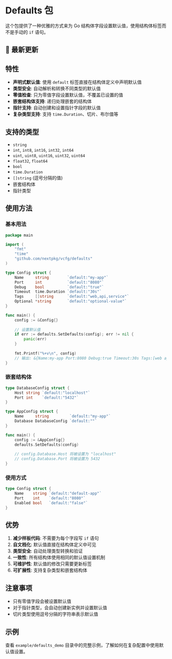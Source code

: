 # Defaults 包

这个包提供了一种优雅的方式来为 Go 结构体字段设置默认值，使用结构体标签而不是手动的 `if` 语句。

## 🔄 最新更新

## 特性

- **声明式默认值**: 使用 `default` 标签直接在结构体定义中声明默认值
- **类型安全**: 自动解析和转换不同类型的默认值
- **零值检查**: 只为零值字段设置默认值，不覆盖已设置的值
- **嵌套结构体支持**: 递归处理嵌套的结构体
- **指针支持**: 自动创建和设置指针字段的默认值
- **复杂类型支持**: 支持 `time.Duration`、切片、布尔值等

## 支持的类型

- `string`
- `int`, `int8`, `int16`, `int32`, `int64`
- `uint`, `uint8`, `uint16`, `uint32`, `uint64`
- `float32`, `float64`
- `bool`
- `time.Duration`
- `[]string` (逗号分隔的值)
- 嵌套结构体
- 指针类型

## 使用方法

### 基本用法

```go
package main

import (
    "fmt"
    "time"
    "github.com/nextpkg/vcfg/defaults"
)

type Config struct {
    Name     string        `default:"my-app"`
    Port     int           `default:"8080"`
    Debug    bool          `default:"true"`
    Timeout  time.Duration `default:"30s"`
    Tags     []string      `default:"web,api,service"`
    Optional *string       `default:"optional-value"`
}

func main() {
    config := &Config{}
    
    // 设置默认值
    if err := defaults.SetDefaults(config); err != nil {
        panic(err)
    }
    
    fmt.Printf("%+v\n", config)
    // 输出: &{Name:my-app Port:8080 Debug:true Timeout:30s Tags:[web api service] Optional:0xc000010240}
}
```

### 嵌套结构体

```go
type DatabaseConfig struct {
    Host string `default:"localhost"`
    Port int    `default:"5432"`
}

type AppConfig struct {
    Name     string         `default:"my-app"`
    Database DatabaseConfig `default:""`
}

func main() {
    config := &AppConfig{}
    defaults.SetDefaults(config)
    
    // config.Database.Host 将被设置为 "localhost"
    // config.Database.Port 将被设置为 5432
}
```

### 使用方式

```go
type Config struct {
    Name    string `default:"default-app"`
    Port    int    `default:"8080"`
    Enabled bool   `default:"false"`
}
```

## 优势

1. **减少样板代码**: 不需要为每个字段写 `if` 语句
2. **自文档化**: 默认值直接在结构体定义中可见
3. **类型安全**: 自动处理类型转换和验证
4. **一致性**: 所有结构体使用相同的默认值设置机制
5. **可维护性**: 默认值的修改只需要更新标签
6. **可扩展性**: 支持复杂类型和嵌套结构体

## 注意事项

- 只有零值字段会被设置默认值
- 对于指针类型，会自动创建新实例并设置默认值
- 切片类型使用逗号分隔的字符串表示默认值

## 示例

查看 `example/defaults_demo` 目录中的完整示例，了解如何在复杂配置中使用默认值设置。
